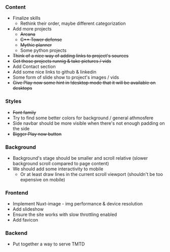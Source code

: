 
### Content
- Finalize skills
    - Rethink their order, maybe different categorization
- Add more projects
    - ~~Arcana~~
    - ~~C++ Tower defense~~
    - ~~Mythic planner~~
    - Some python projects
- ~~Think of a nice way of adding links to project's sources~~
- ~~Get those projects runnig & take pictures / vids~~
- Add Contact section
- Add some nice links to github & linkedin
- Some form of slide show to project's images / vids
- ~~Give Play now some hint in !desktop mode that it will be available on desktops~~

### Styles
- ~~Font family~~
- Try to find some better colors for background / general athmosfere
- Side navbar should be more visible when there's not enough padding on the side
- ~~Bigger Play now button~~

### Background
- Background's stage should be smaller and scroll relative (slower background scroll compared to page content)
- We should add some interactivity to mobile
    - Or at least draw lines in the current scroll viewport (shouldn't be too expensive on mobile)

### Frontend
- Implement Nuxt-image - img performance & device resolution
- Add slideshow
- Ensure the site works with slow throttling enabled
- Add favicon

### Backend
- Put together a way to serve TMTD
